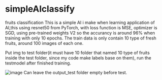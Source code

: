 # simpleAIclassify
fruits classification
This is a simple AI i make when learning application of AI,this using resnet50 from PyTorch, 
with loss function is MSE, optimizer is SGD, using pre-trained weights V2 so the accurancy is around 96% when training with only 10 epochs.
The train data is only contain 10 type of fresh fruits, around 100 images of each one.


Put img to test folder(it must have 10 folder that named 10 type of fruits inside the test folder, since my code make labels base on them),
run the testmodel after finished training.


![image](https://github.com/MaileThHai/simple-fruits-classifying-using-resnet50/assets/127375951/c5ef86cb-ca2f-44a7-a9df-41e8619c9665)
Can leave the output_test folder empty before test.
